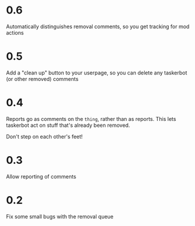 # 0.6
Automatically distinguishes removal comments, so you get tracking for mod actions
# 0.5
Add a "clean up" button to your userpage, so you can delete any taskerbot (or other removed) comments
# 0.4
Reports go as comments on the `thing`, rather than as reports. This lets taskerbot act on stuff that's already been removed.

Don't step on each other's feet!

# 0.3
Allow reporting of comments

# 0.2
Fix some small bugs with the removal queue
